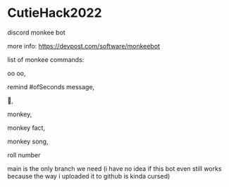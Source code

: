 # CutieHack2022
discord monkee bot

more info: https://devpost.com/software/monkeebot


list of monkee commands:

oo oo,

remind #ofSeconds message,

🍌,

monkey,

monkey fact,

monkey song,

roll number



main is the only branch we need (i have no idea if this bot even still works because the way i uploaded it to github is kinda cursed)
